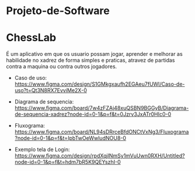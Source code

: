 # Projeto-de-Software

# ChessLab
 É um aplicativo em que os usuario possam jogar, aprender e melhorar as habilidade no xadrez de forma simples e praticas, atravez de partidas contra a maquina ou contra outros jogadores.

* Caso de uso:
  https://www.figma.com/design/S1GMkgxaufh2EGAeu7fUWl/Caso-de-uso?t=Qt3N8RX7EvviMe2X-0

* Diagrama de sequencia:
  https://www.figma.com/board/7w4zFZAj48xuQSBN9BGGyB/Diagrama-de-sequencia-xadrez?node-id=0-1&p=f&t=0Jzrv3JxATr0HIc0-0

* Fluxograma:
  https://www.figma.com/board/NL94sDRrceBfdONCtVxNg3/Fluxograma?node-id=0-1&p=f&t=IpbTwOeWwludNOU8-0

* Exemplo tela de Login:
  https://www.figma.com/design/rpdXqjlNmSy1mVuUwn0RXH/Untitled?node-id=0-1&p=f&t=hdm7bR5K9QEYszhI-0

